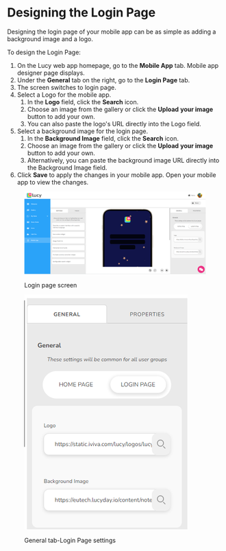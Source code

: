 # Designing the Login Page

Designing the login page of your mobile app can be as simple as adding a background image and a logo.

To design the Login Page:

1. On the Lucy web app homepage, go to the **Mobile App** tab. Mobile app designer page displays.
2. Under the **General** tab on the right, go to the **Login Page** tab.
3. The screen switches to login page.
4. Select a Logo for the mobile app.
   1. In the **Logo** field, click the **Search** icon.
   2. Choose an image from the gallery or click the **Upload** **your image** button to add your own.
   3. You can also paste the logo's URL directly into the Logo field.
5. Select a background image for the login page.
   1. In the **Background Image** field, click the **Search** icon.
   2. Choose an image from the gallery or click the **Upload** **your image** button to add your own.
   3. Alternatively, you can paste the background image URL directly into the Background Image field.
6. Click **Save** to apply the changes in your mobile app. Open your mobile app to view the changes.

<figure><img src="../../.gitbook/assets/Login Page screen.png" alt=""><figcaption><p>Login page screen</p></figcaption></figure>

<figure><img src="../../.gitbook/assets/Login Page Settings.png" alt=""><figcaption><p>General tab-Login Page settings</p></figcaption></figure>
